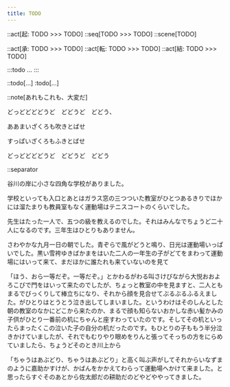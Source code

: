 ```yaml
---
title: TODO
---
```


::act[起: TODO >>> TODO]
::seq[TODO >>> TODO]
::scene[TODO]

::act[承: TODO >>> TODO]
::act[転: TODO >>> TODO]
::act[結: TODO >>> TODO]

:::todo
...
:::


::todo[...]
:todo[...]

::note[あれもこれも、大変だ]

どっどどどどうど　どどうど　どどう、

ああまいざくろも吹きとばせ

すっぱいざくろもふきとばせ

どっどどどどうど　どどうど　どどう

::separator

谷川の岸に小さな四角な学校がありました。

学校といっても入口とあとはガラス窓の三つついた教室がひとつあるきりでほかには溜たまりも教員室もなく運動場はテニスコートのくらいでした。

先生はたった一人で、五つの級を教えるのでした。それはみんなでちょうど二十人になるのです。三年生はひとりもありません。

さわやかな九月一日の朝でした。青ぞらで風がどうと鳴り、日光は運動場いっぱいでした。黒い雪袴ゆきばかまをはいた二人の一年生の子がどてをまわって運動場にはいって来て、まだほかに誰たれも来ていないのを見て

「ほう、おら一等だぞ。一等だぞ。」とかわるがわる叫さけびながら大悦おおよろこびで門をはいって来たのでしたが、ちょっと教室の中を見ますと、二人ともまるでびっくりして棒立ちになり、それから顔を見合せてぶるぶるふるえました。がひとりはとうとう泣き出してしまいました。というわけはそのしんとした朝の教室のなかにどこから来たのか、まるで顔も知らないおかしな赤い髪かみの子供がひとり一番前の机にちゃんと座すわっていたのです。そしてその机といったらまったくこの泣いた子の自分の机だったのです。もひとりの子ももう半分泣きかけていましたが、それでもむりやり眼めをりんと張ってそっちの方をにらめていましたら、ちょうどそのとき川上から

「ちゃうはあぶどり、ちゃうはあぶどり」と高く叫ぶ声がしてそれからいなずまのように嘉助かすけが、かばんをかかえてわらって運動場へかけて来ました。と思ったらすぐそのあとから佐太郎だの耕助だのどやどややってきました。
